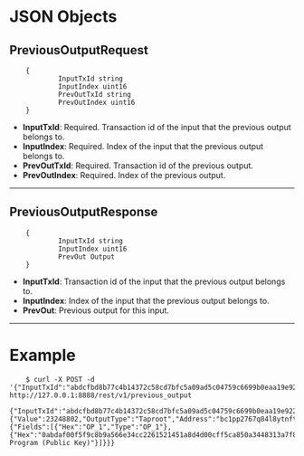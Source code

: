 # JSON Objects

## PreviousOutputRequest

        {
                InputTxId string
                InputIndex uint16
                PrevOutTxId string
                PrevOutIndex uint16
        }

- **InputTxId**: Required. Transaction id of the input that the previous output belongs to.
- **InputIndex**: Required. Index of the input that the previous output belongs to.
- **PrevOutTxId**: Required. Transaction id of the previous output.
- **PrevOutIndex**: Required. Index of the previous output.

***

## PreviousOutputResponse

        {
                InputTxId string
                InputIndex uint16
                PrevOut Output
        }

- **InputTxId**: Transaction id of the input that the previous output belongs to.
- **InputIndex**: Index of the input that the previous output belongs to.
- **PrevOut**: Previous output for this input.

***

# Example

        $ curl -X POST -d '{"InputTxId":"abdcfbd8b77c4b14372c58cd7bfc5a09ad5c04759c6699b0eaa19e9226746571","InputIndex":1,"PrevOutTxId":"ba6ce05c8e646b13b41ae44d23281ddcdbafeb64396b7d87855c233685a1400a","PrevOutIndex":0}' http://127.0.0.1:8888/rest/v1/previous_output
        {"InputTxId":"abdcfbd8b77c4b14372c58cd7bfc5a09ad5c04759c6699b0eaa19e9226746571","InputIndex":1,"PrevOut":{"Value":23248802,"OutputType":"Taproot","Address":"bc1pp2767q84l8ytnftxudxvyfs4y9z34r2dqr8ltj59pg6ysvf607qqcwwgdw","OutputScript":{"Fields":[{"Hex":"OP_1","Type":"OP_1"},{"Hex":"0abdaf00f5f9c8b9a566e34cc2261521451a8d4d00cff5ca850a3448313a7f80","Type":"Witness Program (Public Key)"}]}}}

